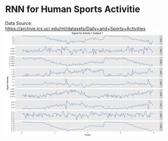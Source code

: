 # RNN for Human Sports Activitie
Data Source: https://archive.ics.uci.edu/ml/datasets/Daily+and+Sports+Activities
![alt text](https://github.com/ZhaoyuCai/RNN-for-Human-Sports-Activities/blob/master/signal.png)
